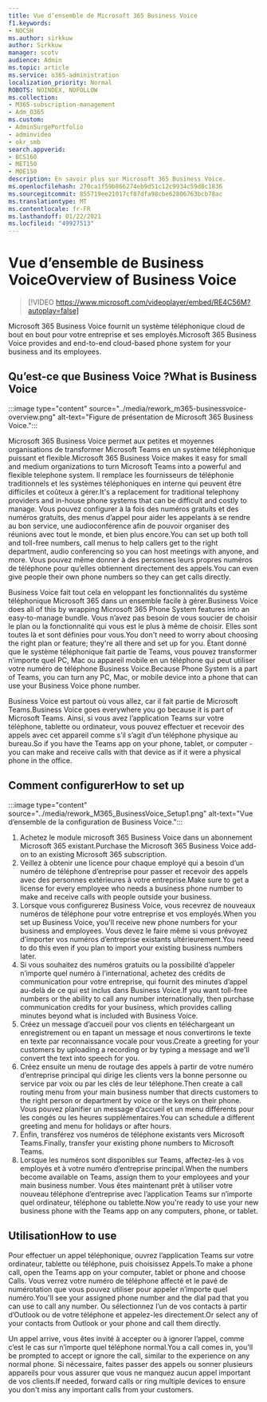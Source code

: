 ```yaml
---
title: Vue d’ensemble de Microsoft 365 Business Voice
f1.keywords:
- NOCSH
ms.author: sirkkuw
author: Sirkkuw
manager: scotv
audience: Admin
ms.topic: article
ms.service: o365-administration
localization_priority: Normal
ROBOTS: NOINDEX, NOFOLLOW
ms.collection:
- M365-subscription-management
- Adm_O365
ms.custom:
- AdminSurgePortfolio
- adminvideo
- okr_smb
search.appverid:
- BCS160
- MET150
- MOE150
description: En savoir plus sur Microsoft 365 Business Voice.
ms.openlocfilehash: 270ca1f59b866274eb9d51c12c9934c59d8c1836
ms.sourcegitcommit: 855719ee21017cf87dfa98cbe62806763bcb78ac
ms.translationtype: MT
ms.contentlocale: fr-FR
ms.lasthandoff: 01/22/2021
ms.locfileid: "49927513"
---
```

# <a name="overview-of-business-voice"></a><span data-ttu-id="84713-103">Vue d’ensemble de Business Voice</span><span class="sxs-lookup"><span data-stu-id="84713-103">Overview of Business Voice</span></span>

> [!VIDEO https://www.microsoft.com/videoplayer/embed/RE4C56M?autoplay=false]

<span data-ttu-id="84713-104">Microsoft 365 Business Voice fournit un système téléphonique cloud de bout en bout pour votre entreprise et ses employés.</span><span class="sxs-lookup"><span data-stu-id="84713-104">Microsoft 365 Business Voice provides and end-to-end cloud-based phone system for your business and its employees.</span></span>

## <a name="what-is-business-voice"></a><span data-ttu-id="84713-105">Qu’est-ce que Business Voice ?</span><span class="sxs-lookup"><span data-stu-id="84713-105">What is Business Voice</span></span>

:::image type="content" source="../media/rework_m365-businessvoice-overview.png" alt-text="Figure de présentation de Microsoft 365 Business Voice.":::

<span data-ttu-id="84713-107">Microsoft 365 Business Voice permet aux petites et moyennes organisations de transformer Microsoft Teams en un système téléphonique puissant et flexible.</span><span class="sxs-lookup"><span data-stu-id="84713-107">Microsoft 365 Business Voice makes it easy for small and medium organizations to turn Microsoft Teams into a powerful and flexible telephone system.</span></span> <span data-ttu-id="84713-108">Il remplace les fournisseurs de téléphonie traditionnels et les systèmes téléphoniques en interne qui peuvent être difficiles et coûteux à gérer.</span><span class="sxs-lookup"><span data-stu-id="84713-108">It's a replacement for traditional telephony providers and in-house phone systems that can be difficult and costly to manage.</span></span> <span data-ttu-id="84713-109">Vous pouvez configurer à la fois des numéros gratuits et des numéros gratuits, des menus d’appel pour aider les appelants à se rendre au bon service, une audioconférence afin de pouvoir organiser des réunions avec tout le monde, et bien plus encore.</span><span class="sxs-lookup"><span data-stu-id="84713-109">You can set up both toll and toll-free numbers, call menus to help callers get to the right department, audio conferencing so you can host meetings with anyone, and more.</span></span> <span data-ttu-id="84713-110">Vous pouvez même donner à des personnes leurs propres numéros de téléphone pour qu’elles obtiennent directement des appels.</span><span class="sxs-lookup"><span data-stu-id="84713-110">You can even give people their own phone numbers so they can get calls directly.</span></span>

<span data-ttu-id="84713-111">Business Voice fait tout cela en veloppant les fonctionnalités du système téléphonique Microsoft 365 dans un ensemble facile à gérer.</span><span class="sxs-lookup"><span data-stu-id="84713-111">Business Voice does all of this by wrapping Microsoft 365 Phone System features into an easy-to-manage bundle.</span></span> <span data-ttu-id="84713-112">Vous n’avez pas besoin de vous soucier de choisir le plan ou la fonctionnalité qui vous est le plus à même de choisir. Elles sont toutes là et sont définies pour vous.</span><span class="sxs-lookup"><span data-stu-id="84713-112">You don't need to worry about choosing the right plan or feature; they're all there and set up for you.</span></span> <span data-ttu-id="84713-113">Étant donné que le système téléphonique fait partie de Teams, vous pouvez transformer n’importe quel PC, Mac ou appareil mobile en un téléphone qui peut utiliser votre numéro de téléphone Business Voice.</span><span class="sxs-lookup"><span data-stu-id="84713-113">Because Phone System is a part of Teams, you can turn any PC, Mac, or mobile device into a phone that can use your Business Voice phone number.</span></span>

<span data-ttu-id="84713-114">Business Voice est partout où vous allez, car il fait partie de Microsoft Teams.</span><span class="sxs-lookup"><span data-stu-id="84713-114">Business Voice goes everywhere you go because it is part of Microsoft Teams.</span></span> <span data-ttu-id="84713-115">Ainsi, si vous avez l’application Teams sur votre téléphone, tablette ou ordinateur, vous pouvez effectuer et recevoir des appels avec cet appareil comme s’il s’agit d’un téléphone physique au bureau.</span><span class="sxs-lookup"><span data-stu-id="84713-115">So if you have the Teams app on your phone, tablet, or computer - you can make and receive calls with that device as if it were a physical phone in the office.</span></span>

## <a name="how-to-set-up"></a><span data-ttu-id="84713-116">Comment configurer</span><span class="sxs-lookup"><span data-stu-id="84713-116">How to set up</span></span>

:::image type="content" source="../media/rework_M365_BusinessVoice_Setup1.png" alt-text="Vue d’ensemble de la configuration de Business Voice.":::

1. <span data-ttu-id="84713-118">Achetez le module microsoft 365 Business Voice dans un abonnement Microsoft 365 existant.</span><span class="sxs-lookup"><span data-stu-id="84713-118">Purchase the Microsoft 365 Business Voice add-on to an existing Microsoft 365 subscription.</span></span>
1. <span data-ttu-id="84713-119">Veillez à obtenir une licence pour chaque employé qui a besoin d’un numéro de téléphone d’entreprise pour passer et recevoir des appels avec des personnes extérieures à votre entreprise.</span><span class="sxs-lookup"><span data-stu-id="84713-119">Make sure to get a license for every employee who needs a business phone number to make and receive calls with people outside your business.</span></span>
1. <span data-ttu-id="84713-120">Lorsque vous configurerez Business Voice, vous recevrez de nouveaux numéros de téléphone pour votre entreprise et vos employés.</span><span class="sxs-lookup"><span data-stu-id="84713-120">When you set up Business Voice, you'll receive new phone numbers for your business and employees.</span></span> <span data-ttu-id="84713-121">Vous devez le faire même si vous prévoyez d’importer vos numéros d’entreprise existants ultérieurement.</span><span class="sxs-lookup"><span data-stu-id="84713-121">You need to do this even if you plan to import your existing business numbers later.</span></span>
1. <span data-ttu-id="84713-122">Si vous souhaitez des numéros gratuits ou la possibilité d’appeler n’importe quel numéro à l’international, achetez des crédits de communication pour votre entreprise, qui fournit des minutes d’appel au-delà de ce qui est inclus dans Business Voice.</span><span class="sxs-lookup"><span data-stu-id="84713-122">If you want toll-free numbers or the ability to call any number internationally, then purchase communication credits for your business, which provides calling minutes beyond what is included with Business Voice.</span></span>
1. <span data-ttu-id="84713-123">Créez un message d’accueil pour vos clients en téléchargeant un enregistrement ou en tapant un message et nous convertirons le texte en texte par reconnaissance vocale pour vous.</span><span class="sxs-lookup"><span data-stu-id="84713-123">Create a greeting for your customers by uploading a recording or by typing a message and we'll convert the text into speech for you.</span></span>
1. <span data-ttu-id="84713-124">Créez ensuite un menu de routage des appels à partir de votre numéro d’entreprise principal qui dirige les clients vers la bonne personne ou service par voix ou par les clés de leur téléphone.</span><span class="sxs-lookup"><span data-stu-id="84713-124">Then create a call routing menu from your main business number that directs customers to the right person or department by voice or the keys on their phone.</span></span> <span data-ttu-id="84713-125">Vous pouvez planifier un message d’accueil et un menu différents pour les congés ou les heures supplémentaires.</span><span class="sxs-lookup"><span data-stu-id="84713-125">You can schedule a different greeting and menu for holidays or after hours.</span></span>
1. <span data-ttu-id="84713-126">Enfin, transférez vos numéros de téléphone existants vers Microsoft Teams.</span><span class="sxs-lookup"><span data-stu-id="84713-126">Finally, transfer your existing phone numbers to Microsoft Teams.</span></span>
1. <span data-ttu-id="84713-127">Lorsque les numéros sont disponibles sur Teams, affectez-les à vos employés et à votre numéro d’entreprise principal.</span><span class="sxs-lookup"><span data-stu-id="84713-127">When the numbers become available on Teams, assign them to your employees and your main business number.</span></span> <span data-ttu-id="84713-128">Vous êtes maintenant prêt à utiliser votre nouveau téléphone d’entreprise avec l’application Teams sur n’importe quel ordinateur, téléphone ou tablette.</span><span class="sxs-lookup"><span data-stu-id="84713-128">Now you're ready to use your new business phone with the Teams app on any computers, phone, or tablet.</span></span>

## <a name="how-to-use"></a><span data-ttu-id="84713-129">Utilisation</span><span class="sxs-lookup"><span data-stu-id="84713-129">How to use</span></span>

<span data-ttu-id="84713-130">Pour effectuer un appel téléphonique, ouvrez l’application Teams sur votre ordinateur, tablette ou téléphone, puis choisissez Appels.</span><span class="sxs-lookup"><span data-stu-id="84713-130">To make a phone call, open the Teams app on your computer, tablet or phone and choose Calls.</span></span> <span data-ttu-id="84713-131">Vous verrez votre numéro de téléphone affecté et le pavé de numérotation que vous pouvez utiliser pour appeler n’importe quel numéro.</span><span class="sxs-lookup"><span data-stu-id="84713-131">You'll see your assigned phone number and the dial pad that you can use to call any number.</span></span> <span data-ttu-id="84713-132">Ou sélectionnez l’un de vos contacts à partir d’Outlook ou de votre téléphone et appelez-les directement.</span><span class="sxs-lookup"><span data-stu-id="84713-132">Or select any of your contacts from Outlook or your phone and call them directly.</span></span>

<span data-ttu-id="84713-133">Un appel arrive, vous êtes invité à accepter ou à ignorer l’appel, comme c’est le cas sur n’importe quel téléphone normal.</span><span class="sxs-lookup"><span data-stu-id="84713-133">You a call comes in, you'll be prompted to accept or ignore the call, similar to the experience on any normal phone.</span></span> <span data-ttu-id="84713-134">Si nécessaire, faites passer des appels ou sonner plusieurs appareils pour vous assurer que vous ne manquez aucun appel important de vos clients.</span><span class="sxs-lookup"><span data-stu-id="84713-134">If needed, forward calls or ring multiple devices to ensure you don't miss any important calls from your customers.</span></span>